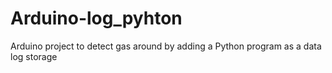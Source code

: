 # Arduino-log_pyhton
Arduino project to detect gas around by adding a Python program as a data log storage
